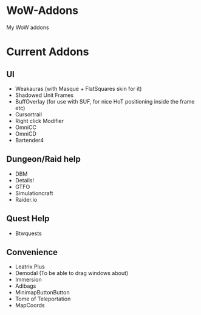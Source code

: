 # WoW-Addons
My WoW addons

# Current Addons

## UI
* Weakauras (with Masque + FlatSquares skin for it)
* Shadowed Unit Frames
* BuffOverlay (for use with SUF, for nice HoT positioning inside the frame etc)
* Cursortrail
* Right click Modifier
* OmniCC
* OmniCD
* Bartender4


## Dungeon/Raid help
* DBM
* Details!
* GTFO
* Simulationcraft
* Raider.io

## Quest Help
* Btwquests

## Convenience
* Leatrix Plus
* Demodal (To be able to drag windows about)
* Immersion
* Adibags
* MinimapButtonButton
* Tome of Teleportation
* MapCoords



